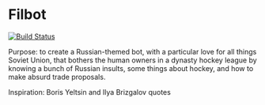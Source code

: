 # Filbot
[![Build Status](https://travis-ci.com/lobobabysaurus/Filbot.svg?branch=master)](https://travis-ci.com/lobobabysaurus/Filbot)

Purpose: to create a Russian-themed bot, with a particular love
for all things Soviet Union, that bothers the human owners
in a dynasty hockey league by knowing a bunch of Russian insults,
some things about hockey, and how to make absurd trade proposals.

Inspiration: Boris Yeltsin and Ilya Brizgalov quotes
